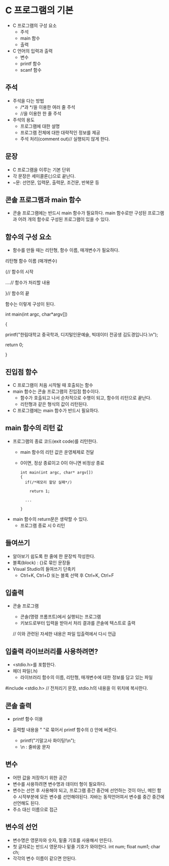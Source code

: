 # C 프로그램의 기본 
- C 프로그램의 구성 요소
  - 주석
  - main 함수
  - 출력
- C 언어의 입력과 출력
  - 변수
  - printf 함수
  - scanf 함수
  
## 주석
- 주석을 다는 방법
  - /*과 */을 이용한 여러 줄 주석
  - //을 이용한 한 줄 주석
- 주석의 용도
  - 프로그램에 대한 설명
  - 프로그램 전체에 대한 대략적인 정보를 제공
  - 주석 처리(comment out)// 실행되지 않게 한다. 

## 문장
- C 프로그램을 이루는 기본 단위
- 각 문장은 세미콜론(;)으로 끝난다.
- ~문: 선언문, 입력문, 출력문, 조건문, 반복문 등

## 콘솔 프로그램과 main 함수 
- 콘솔 프로그램에는 반드시 main 함수가 필요하다. 
main 함수로만 구성된 프로그램과 어려 개의 함수로 구성된 프로그램이 있을 수 있다.

## 함수의 구성 요소 
- 함수를 만들 때는 리턴형, 함수 이름, 매개변수가 필요하다. 

리턴형 함수 이름 (매개변수)

{// 함수의 시작

  ....// 함수가 처리할 내용
  
}// 함수의 끝

함수는 이렇게 구성이 된다. 

int main(int argc, char*argv[])

{

  printf("한림대학교 중국학과, 디지털인문예술, 빅데이터 전공생 김도경입니다.\n");
  
  return 0;
  
}

## 진입점 함수
- C 프로그램이 처음 시작될 때 호출되는 함수 
- main 함수는 콘솔 프로그램의 진입점 함수이다.
  - 함수가 호출되고 나서 순차적으로 수행이 되고, 함수의 리턴으로 끝난다.
  - 리턴형과 같은 형식의 값이 리턴된다.
- C 프로그램에는 main 함수가 반드시 필요하다. 
  
## main 함수의 리턴 값
- 프로그램의 종료 코드(exit code)를 리턴한다.
  - main 함수의 리턴 값은 운영체제로 전달
  - 0이면, 정상 종료이고 0이 아니면 비정상 종료
  
        int main(int argc, char* argv[])
        {
          if(/*메모리 할당 실패*/)
    
            return 1;   
    
          ...
    
        }
  
- main 함수의 return문은 생략할 수 있다.
  - 프로그램 종료 시 0 리턴
 
## 들여쓰기
- 알아보기 쉽도록 한 줄에 한 문장씩 작성한다.
- 블록(block) : {}로 묶인 문장들
- Visual Studio의 들여쓰기 단축키
  - Ctrl+K, Ctrl+D 또는 블록 선택 후 Ctrl+K, Ctrl+F
## 입출력
- 콘솔 프로그램
  - 콘솔(명령 프롬프트)에서 실행되는 프로그램
  - 키보드로부터 입력을 받아서 처리 결과를 콘솔에 텍스트로 출력
  
  // 이와 관련된 자세한 내용은 파일 입출력에서 다시 언급
## 입출력 라이브러리를 사용하려면?
- <stdio.h>를 포함한다.
- 헤더 파일(.h)
  - 라이브러리 함수의 이름, 리턴형, 매개변수에 대한 정보를 담고 있는 파일
  
#include <stdio.h> // 전처리기 문장, stdio.h의 내용을 이 위치에 복사한다.

## 콘솔 출력
- printf 함수 이용
- 출력할 내용을 " "로 묶어서 printf 함수의 () 안에 써준다.

  - printf("기말고사 화이팅!\n");
  - \n : 줄바꿈 문자 
    
## 변수
- 어떤 값을 저장하기 위한 공간
- 변수를 사용하려면 변수명과 데이터 형이 필요하다.
- 변수는 선언 후 사용해야 되고, 프로그램 중간 중간에 선언하는 것이 아닌, 메인 함수 시작부분에 모든 변수를 선언해야된다. 자바는 동적언어여서 변수를 중간 중간에 선언해도 된다. 
- 주소 대신 이름으로 접근 
 
## 변수의 선언
- 변수명은 영문자와 숫자, 밑줄 기호를 사용해서 만든다.
- 첫 글자로는 반드시 영문자나 밑줄 기호가 와야한다.
int num;
float num1;
char ch;
- 각각의 변수 이름이 같으면 안된다. 

